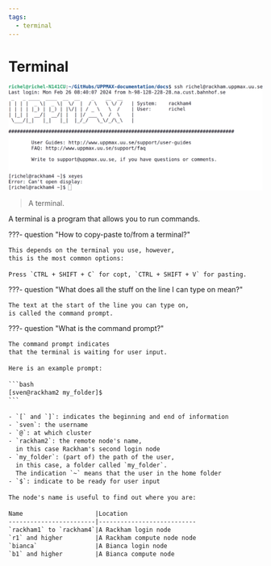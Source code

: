 ```yaml
---
tags:
  - terminal
---
```


# Terminal

![A terminal](./img/xeyes_no_ssh_x_forwarding.png)

> A terminal.

A terminal is a program that allows you to run commands.

???- question "How to copy-paste to/from a terminal?"

    This depends on the terminal you use, however,
    this is the most common options:

    Press `CTRL + SHIFT + C` for copt, `CTRL + SHIFT + V` for pasting.

???- question "What does all the stuff on the line I can type on mean?"

    The text at the start of the line you can type on,
    is called the command prompt.

???- question "What is the command prompt?"

    The command prompt indicates
    that the terminal is waiting for user input.

    Here is an example prompt:

    ```bash
    [sven@rackham2 my_folder]$
    ```

    - `[` and `]`: indicates the beginning and end of information
    - `sven`: the username
    - `@`: at which cluster
    - `rackham2`: the remote node's name,
      in this case Rackham's second login node
    - `my_folder`: (part of) the path of the user,
      in this case, a folder called `my_folder`.
      The indication `~` means that the user in the home folder
    - `$`: indicate to be ready for user input

    The node's name is useful to find out where you are:

    Name                    |Location
    ------------------------|---------------------------
    `rackham1` to `rackham4`|A Rackham login node
    `r1` and higher         |A Rackham compute node node
    `bianca`                |A Bianca login node
    `b1` and higher         |A Bianca compute node

